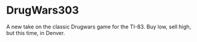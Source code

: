 DrugWars303
===========

A new take on the classic Drugwars game for the TI-83. Buy low, sell high, but this time, in Denver. 
